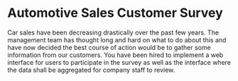 # Automotive Sales Customer Survey

Car sales have been decreasing drastically over the past few years. The management team
has thought long and hard on what to do about this and have now decided the best course
of action would be to gather some information from our customers.
You have been hired to implement a web interface for users to participate in the survey as
well as the interface where the data shall be aggregated for company staff to review. 
